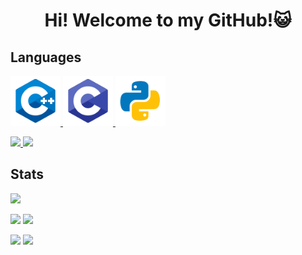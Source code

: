 <h1 align = "center"> Hi! Welcome to my GitHub!😺 </h1>
<h2> Languages </h2>
<a href="https://www.w3schools.com/cpp/" target="_blank"> <img src="image/cplusplus.svg" alt="cplusplus" width="80" height="80" /> </a>
<a href="https://www.w3schools.com/cpp/" target="_blank"> <img src="image/c.svg" alt="cplusplus" width="80" height="80"/> </a>
<a href="https://www.w3schools.com/cpp/" target="_blank"> <img src="image/python.svg" alt="cplusplus" width="80" height="80"/> </a>

<p>
  <a href="https://github.com/shogo53421">
    <img height="20" src="https://komarev.com/ghpvc/?username=shogo53421" />
  </a>
  <a href="https://github.com/shogo53421">
    <img height="20" src="https://img.shields.io/github/followers/shogo53421?label=follow&logo=github&style=flat" />
  </a>
</p>

## Stats
![](http://github-profile-summary-cards.vercel.app/api/cards/profile-details?username=shogo53421&theme=tokyonight)
<!--!-->
![](http://github-profile-summary-cards.vercel.app/api/cards/repos-per-language?username=shogo53421&theme=gruvbox)
![](http://github-profile-summary-cards.vercel.app/api/cards/most-commit-language?username=shogo53421&theme=gruvbox)
<!--!-->
![](http://github-profile-summary-cards.vercel.app/api/cards/stats?username=shogo53421&theme=tokyonight)
![](http://github-profile-summary-cards.vercel.app/api/cards/productive-time?username=shogo53421&theme=tokyonight&utcOffset=9)

